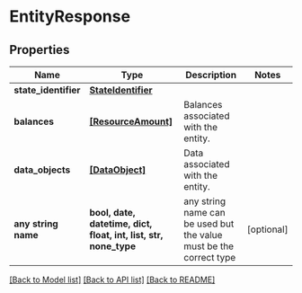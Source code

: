 # EntityResponse


## Properties
Name | Type | Description | Notes
------------ | ------------- | ------------- | -------------
**state_identifier** | [**StateIdentifier**](StateIdentifier.md) |  | 
**balances** | [**[ResourceAmount]**](ResourceAmount.md) | Balances associated with the entity. | 
**data_objects** | [**[DataObject]**](DataObject.md) | Data associated with the entity. | 
**any string name** | **bool, date, datetime, dict, float, int, list, str, none_type** | any string name can be used but the value must be the correct type | [optional]

[[Back to Model list]](../README.md#documentation-for-models) [[Back to API list]](../README.md#documentation-for-api-endpoints) [[Back to README]](../README.md)


